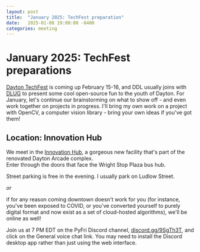 ```yaml
---
layout: post
title:  "January 2025: TechFest preparation" 
date:   2025-01-08 19:00:00 -0400
categories: meeting
---
```


# January 2025: TechFest preparations 

[Dayton TechFest](https://www.techfestdayton.org/) is coming up 
February 15-16, and DDL usually joins with [DLUG](https://linux.dma1.org/about-dlug/)
to present some cool open-source fun to the youth of Dayton.  For January,
let's continue our brainstorming on what to show off - and even work 
together on projects in progress.  I'll bring my own work on a project 
with OpenCV, a computer vision library - bring your own ideas if you've
got them!


## Location: Innovation Hub 

We meet in the [Innovation Hub](https://www.thehubdayton.com/), 
a gorgeous new facility that's part of the renovated Dayton Arcade complex.  
Enter through the doors that face the Wright Stop Plaza bus hub.

Street parking is free in the evening.  I usually park on Ludlow Street.

*or* 

if for any reason coming downtown doesn't work for you (for instance, 
you've been exposed to COVID, or you've converted yourself to purely 
digital format and now exist as 
a set of cloud-hosted algorithms), we'll be online as well!  

Join us at 7 PM EDT on the PyFri Discord channel, [discord.gg/9SgTh3T](https://discord.gg/9SgTh3T), and click on the 
General voice chat link.  You may need to install the Discord desktop app rather than just using 
the web interface.

